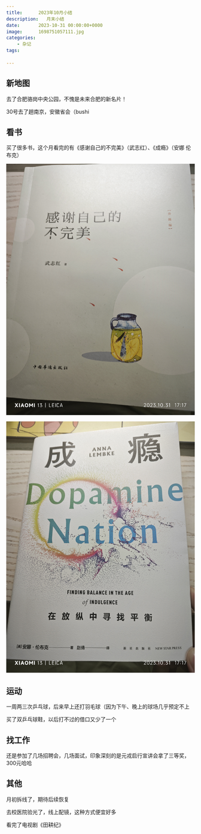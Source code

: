 ```yaml
---
title:      2023年10月小结
description:   月末小结
date:       2023-10-31 00:00:00+0000
image:      1698751057111.jpg
categories:
    - 杂记
tags:
    
---
```


## 新地图

去了合肥骆岗中央公园，不愧是未来合肥的新名片！

30号去了趟南京，安徽省会（bushi


## 看书

买了很多书，这个月看完的有《感谢自己的不完美》（武志红）、《成瘾》（安娜 伦布克）

![](IMG_20231031_171714.jpg)

![](IMG_20231031_171702.jpg)

## 运动

一周两三次乒乓球，后来早上还打羽毛球（因为下午、晚上的球场几乎预定不上

买了双乒乓球鞋，以后打不过的借口又少了一个

## 找工作

还是参加了几场招聘会，几场面试，印象深刻的是元戎启行宣讲会拿了三等奖，300元哈哈

## 其他

月初拆线了，期待后续恢复

去校医院验光了，线上配镜，这种方式便宜好多

看完了电视剧《田耕纪》